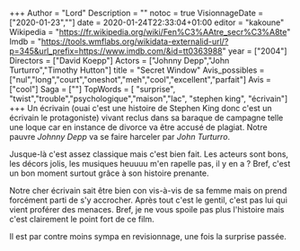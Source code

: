 +++
Author = "Lord"
Description = ""
notoc = true
VisionnageDate = ["2020-01-23",""]
date = 2020-01-24T22:33:04+01:00
editor = "kakoune"
Wikipedia = "https://fr.wikipedia.org/wiki/Fen%C3%AAtre_secr%C3%A8te"
Imdb = "https://tools.wmflabs.org/wikidata-externalid-url/?p=345&url_prefix=https://www.imdb.com/&id=tt0363988"
year = ["2004"]
Directors = ["David Koepp"]
Actors = ["Johnny Depp","John Turturro","Timothy Hutton"]
title = "Secret Window"
Avis_possibles = ["nul","long","court","oneshot","meh","cool","excellent","parfait"]
Avis = ["cool"] 
Saga = [""]
TopWords = [  "surprise", "twist","trouble","psychologique","maison","lac", "stephen king", "écrivain"]
+++
Un écrivain (ouai c'est une histoire de Stephen King donc c'est un écrivain le protagoniste) vivant reclus dans sa baraque de campagne telle une loque car en instance de divorce va être accusé de plagiat.
Notre pauvre *Johnny Depp* va se faire harceler par *John Turturro*.

Jusque-là c'est assez classique mais c'est bien fait.
Les acteurs sont bons, les décors jolis, les musiques heuuuu m'en rapelle pas, il y en a ?
Bref, c'est un bon moment surtout grâce à son histoire prenante.

Notre cher écrivain sait être bien con vis-à-vis de sa femme mais on prend forcément parti de s'y accrocher.
Après tout c'est le gentil, c'est pas lui qui vient proférer des menaces.
Bref, je ne vous spoile pas plus l'histoire mais c'est clairement le point fort de ce film.

Il est par contre moins sympa en revisionnage, une fois la surprise passée.
